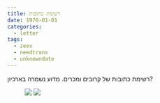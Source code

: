 ```yaml
---
title: רשימת כתובות
date: 1970-01-01
categories:
  - letter
tags:
  - zeev
  - needtrans
  - unknowndate
---
```


רשימת כתובות של קרובים ומכרים. מדוע נשמרה בארכיון?

<figure class="half">
    <a  href="/pupko-papers/assets/images/1970-01-01-address-book-1.jpg">
    <img src="/pupko-papers/assets/images/1970-01-01-address-book-1.jpg"></a>
    <a  href="/pupko-papers/assets/images/1970-01-01-address-book-2.jpg">
    <img src="/pupko-papers/assets/images/1970-01-01-address-book-2.jpg"></a>
</figure>

